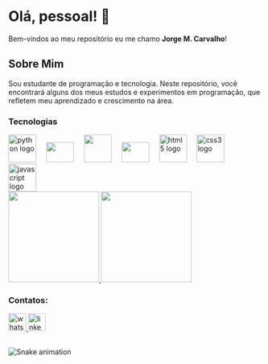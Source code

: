 # Olá, pessoal! 👋

Bem-vindos ao meu repositório eu me chamo **Jorge M. Carvalho**!


## Sobre Mim
Sou estudante de programação e tecnologia. Neste repositório, você encontrará alguns dos meus estudos e experimentos em programação, que refletem meu aprendizado e crescimento na área.

###



### Tecnologias

<div align="left">
  <img src="https://cdn.jsdelivr.net/gh/devicons/devicon/icons/python/python-original.svg" height="55" alt="python logo"  />
  <img width="12" />
   <img src="https://cdn.jsdelivr.net/gh/devicons/devicon/icons/django/django-plain.svg" width="55" height="40"/> 
   <img width="12" />
  <img src="https://cdn.jsdelivr.net/gh/devicons/devicon/icons/linux/linux-original.svg" width="55" height="55"/> 
  <img width="12" />                                                                                                
  <img src="https://cdn.jsdelivr.net/gh/devicons/devicon/icons/git/git-original.svg" width="55" height="40"/> 
    <img width="12" />
   <img src="https://cdn.jsdelivr.net/gh/devicons/devicon/icons/html5/html5-original.svg" height="55" alt="html5 logo"  />
    <img width="12" />
   <img src="https://cdn.jsdelivr.net/gh/devicons/devicon/icons/css3/css3-original.svg" height="55" alt="css3 logo"  />
   <img width="12" />
  <img src="https://cdn.jsdelivr.net/gh/devicons/devicon/icons/javascript/javascript-original.svg" height="55" alt="javascript logo"  />
 
</div>
<div>
  <a href="https://github.com/Jorge-Carvallho">
    <img height="180em" src="https://github-readme-stats.vercel.app/api/top-langs/?username=Jorge-Carvallho&layout=compact&theme=radical"/>
    <img height="180em" src="https://github-readme-stats.vercel.app/api?username=Jorge-Carvallho&show_icons=true&theme=radical"/>
  </a>
</div>

###
### Contatos:
<div align="left">
  <!-- Badge do WhatsApp -->
  <a href="https://wa.me/5571991432033" target="_blank">
    <img src="https://img.shields.io/badge/WhatsApp-25D366?style=for-the-badge&logo=whatsapp&logoColor=white" height="35" alt="whatsapp logo" />
  </a>

  <!-- Badge do LinkedIn -->
  <a href="https://www.linkedin.com/in/jorge-carvallho/" target="_blank">
    <img src="https://img.shields.io/static/v1?message=LinkedIn&logo=linkedin&label=&color=0077B5&logoColor=white&labelColor=&style=for-the-badge" height="35" alt="linkedin logo" />
  </a>
</div>


</div> 

##
![Snake animation](https://github.com/camilafernanda/camilafernanda/blob/output/github-contribution-grid-snake.svg)
